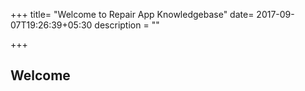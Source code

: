 +++
title= "Welcome to Repair App Knowledgebase"
date= 2017-09-07T19:26:39+05:30
description = ""

+++

## Welcome